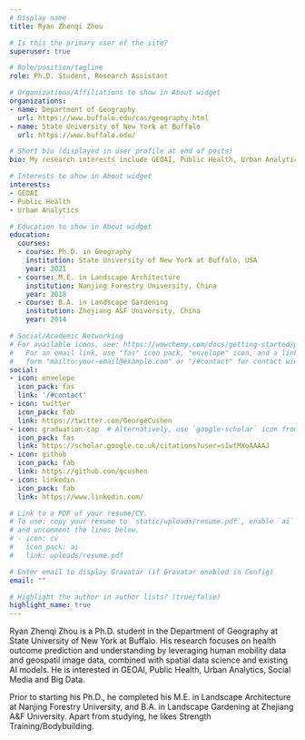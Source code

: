 ```yaml
---
# Display name
title: Ryan Zhenqi Zhou

# Is this the primary user of the site?
superuser: true

# Role/position/tagline
role: Ph.D. Student, Research Assistant

# Organizations/Affiliations to show in About widget
organizations:
- name: Department of Geography
  url: https://www.buffalo.edu/cas/geography.html
- name: State University of New York at Buffalo
  url: https://www.buffalo.edu/

# Short bio (displayed in user profile at end of posts)
bio: My research interests include GEOAI, Public Health, Urban Analytics.

# Interests to show in About widget
interests:
- GEOAI
- Public Health
- Urban Analytics

# Education to show in About widget
education:
  courses:
  - course: Ph.D. in Geography
    institution: State University of New York at Buffalo, USA
    year: 2021
  - course: M.E. in Landscape Architecture
    institution: Nanjing Forestry University, China
    year: 2018
  - course: B.A. in Landscape Gardening
    institution: Zhejiang A&F University, China
    year: 2014

# Social/Academic Networking
# For available icons, see: https://wowchemy.com/docs/getting-started/page-builder/#icons
#   For an email link, use "fas" icon pack, "envelope" icon, and a link in the
#   form "mailto:your-email@example.com" or "/#contact" for contact widget.
social:
- icon: envelope
  icon_pack: fas
  link: '/#contact'
- icon: twitter
  icon_pack: fab
  link: https://twitter.com/GeorgeCushen
- icon: graduation-cap  # Alternatively, use `google-scholar` icon from `ai` icon pack
  icon_pack: fas
  link: https://scholar.google.co.uk/citations?user=sIwtMXoAAAAJ
- icon: github
  icon_pack: fab
  link: https://github.com/gcushen
- icon: linkedin
  icon_pack: fab
  link: https://www.linkedin.com/

# Link to a PDF of your resume/CV.
# To use: copy your resume to `static/uploads/resume.pdf`, enable `ai` icons in `params.toml`, 
# and uncomment the lines below.
# - icon: cv
#   icon_pack: ai
#   link: uploads/resume.pdf

# Enter email to display Gravatar (if Gravatar enabled in Config)
email: ""

# Highlight the author in author lists? (true/false)
highlight_name: true
---
```


Ryan Zhenqi Zhou is a Ph.D. student in the Department of Geography at State University of New York at Buffalo. His research focuses on health outcome prediction and understanding by leveraging human mobility data and geospatil image data, combined with spatial data science and existing AI models. He is interested in GEOAI, Public Health, Urban Analytics, Social Media and Big Data.

Prior to starting his Ph.D., he completed his M.E. in Landscape Architecture at Nanjing Forestry University, and B.A. in Landscape Gardening at Zhejiang A&F University. Apart from studying, he likes Strength Training/Bodybuilding.

